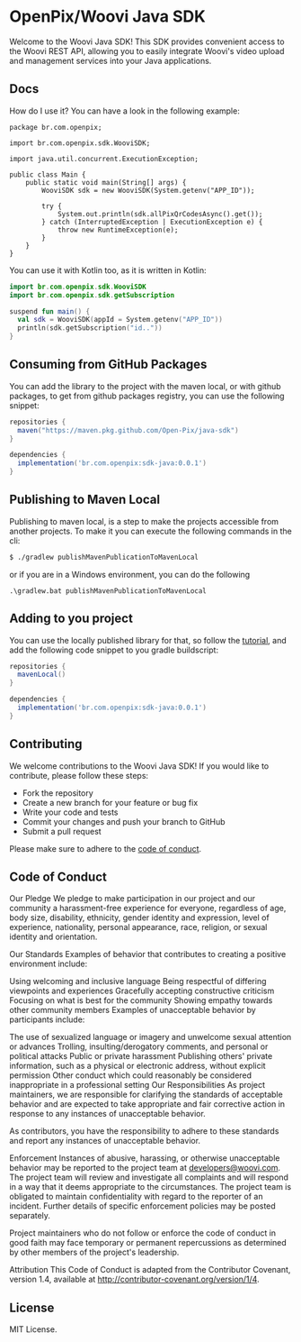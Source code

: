 # OpenPix/Woovi Java SDK

Welcome to the Woovi Java SDK! This SDK provides convenient access to the Woovi REST API, allowing you to easily integrate Woovi's video upload and management services into your Java applications.

## Docs

How do I use it? You can have a look in the following example:

```java,no
package br.com.openpix;

import br.com.openpix.sdk.WooviSDK;

import java.util.concurrent.ExecutionException;

public class Main {
    public static void main(String[] args) {
        WooviSDK sdk = new WooviSDK(System.getenv("APP_ID"));

        try {
            System.out.println(sdk.allPixQrCodesAsync().get());
        } catch (InterruptedException | ExecutionException e) {
            throw new RuntimeException(e);
        }
    }
}
```

You can use it with Kotlin too, as it is written in Kotlin:

```kotlin
import br.com.openpix.sdk.WooviSDK
import br.com.openpix.sdk.getSubscription

suspend fun main() {
  val sdk = WooviSDK(appId = System.getenv("APP_ID"))
  println(sdk.getSubscription("id.."))
}
```

## Consuming from GitHub Packages

You can add the library to the project with the maven local, or with github packages, to get from github packages registry, you can
use the following snippet:

```groovy
repositories {
  maven("https://maven.pkg.github.com/Open-Pix/java-sdk")
}

dependencies {
  implementation('br.com.openpix:sdk-java:0.0.1')
}
```

## Publishing to Maven Local

Publishing to maven local, is a step to make the projects accessible from another projects. To make it you can execute
the following commands in the cli:

```bash
$ ./gradlew publishMavenPublicationToMavenLocal
```

or if you are in a Windows environment, you can do the following

```pwsh
.\gradlew.bat publishMavenPublicationToMavenLocal
```

## Adding to you project

You can use the locally published library for that, so follow the [tutorial](#publishing-to-maven-local), and add the following
code snippet to you gradle buildscript:

```groovy
repositories {
  mavenLocal()
}

dependencies {
  implementation('br.com.openpix:sdk-java:0.0.1')
}
```

## Contributing

We welcome contributions to the Woovi Java SDK! If you would like to contribute, please follow these steps:

- Fork the repository
- Create a new branch for your feature or bug fix
- Write your code and tests
- Commit your changes and push your branch to GitHub
- Submit a pull request

Please make sure to adhere to the [code of conduct](#code-of-conduct).

## Code of Conduct

Our Pledge
We pledge to make participation in our project and our community a harassment-free experience for everyone, regardless of age, body size, disability, ethnicity, gender identity and expression, level of experience, nationality, personal appearance, race, religion, or sexual identity and orientation.

Our Standards
Examples of behavior that contributes to creating a positive environment include:

Using welcoming and inclusive language
Being respectful of differing viewpoints and experiences
Gracefully accepting constructive criticism
Focusing on what is best for the community
Showing empathy towards other community members
Examples of unacceptable behavior by participants include:

The use of sexualized language or imagery and unwelcome sexual attention or advances
Trolling, insulting/derogatory comments, and personal or political attacks
Public or private harassment
Publishing others' private information, such as a physical or electronic address, without explicit permission
Other conduct which could reasonably be considered inappropriate in a professional setting
Our Responsibilities
As project maintainers, we are responsible for clarifying the standards of acceptable behavior and are expected to take appropriate and fair corrective action in response to any instances of unacceptable behavior.

As contributors, you have the responsibility to adhere to these standards and report any instances of unacceptable behavior.

Enforcement
Instances of abusive, harassing, or otherwise unacceptable behavior may be reported to the project team at <developers@woovi.com>. The project team will review and investigate all complaints and will respond in a way that it deems appropriate to the circumstances. The project team is obligated to maintain confidentiality with regard to the reporter of an incident. Further details of specific enforcement policies may be posted separately.

Project maintainers who do not follow or enforce the code of conduct in good faith may face temporary or permanent repercussions as determined by other members of the project's leadership.

Attribution
This Code of Conduct is adapted from the Contributor Covenant, version 1.4, available at http://contributor-covenant.org/version/1/4.

## License

MIT License.
